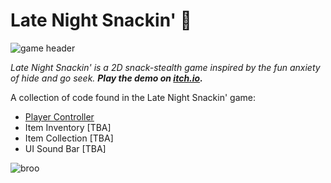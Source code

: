 # Late Night Snackin' 🍰

![game header](https://user-images.githubusercontent.com/32820882/195265592-0898096b-f9a9-44f6-9419-e9eafe8f9b60.png)

*Late Night Snackin' is a 2D snack-stealth game inspired by the fun anxiety of hide and go seek. **Play the demo on <a href="https://gameheads.itch.io/late-night-snackin" target="_blank">itch.io</a>.***

A collection of code found in the Late Night Snackin' game:
- <a href="https://github.com/dayahh/LNS-codeEx/blob/main/PlayerController" target="_blank">Player Controller</a>
- Item Inventory [TBA]
- Item Collection [TBA]
- UI Sound Bar [TBA]

<p align="center">


![broo](https://user-images.githubusercontent.com/32820882/195275726-641bbb93-889e-46d7-a2f2-bb918d19ba36.gif)
</p>
